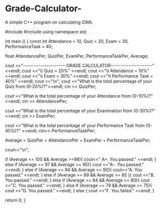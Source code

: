 # Grade-Calculator-
A simple C++ program on calculating GWA.

#include <iomanip>
#include <iostream>
using namespace std;

  int main ()
  {
  const int Attendance = 10,
              Quiz = 20,
              Exam = 30,
              PerformanceTask = 40;
              
   float AttendancePer,
              QuizPer,
              ExamPer,
              PerformanceTaskPer,
              Average;
              
cout <<"----------------------GRADE CALCULATOR---------------------"<<endl;
cout <<"\t Quiz = 20%" <<endl;
cout <<"\t Attendance = 10%" <<endl;
cout <<"\t Exam = 30%" <<endl;
cout <<"\t Performance Task = 40%" <<endl;
cout <<"\n";
cout <<"What is the total percentage of your Quiz from (0-20%)?"<<endl;
cin >> QuizPer;

cout <<"What is the total percentage of your Attendance from (0-10%)?" <<endl;
cin >> AttendancePer;

cout <<"What is the total percentage of your Examination from (0-30%)?" <<endl;
cin >> ExamPer;

cout <<"What is the total percentage of your Performance Task from (0-40%)?" <<endl;
cin>> PerformanceTaskPer;

Average = QuizPer + AttendancePer + ExamPer + PerformanceTaskPer;

cout<<"\n";

if (Average <= 100 && Average >=98){
    cout<<" A+. You passed." <<endl;
} else if (Average == 97 && Average >= 95){
    cout <<"A-. You passed." <<endl;
} else if (Average == 94 && Average >= 90){
    cout<<"A. You passed." <<endl;
} else if (Average == 89 && Average >= 85 ){
    cout <<"B. You passed." <<endl;
} else if (Average == 84 && Average >= 80){
    cout <<"C. You passed." <<endl;
} else if (Average == 79 && Average >= 75){
    cout <<"D. You passed." <<endl;
} else {
    cout <<"F. You failed." <<endl;
}


return 0;
}
